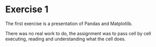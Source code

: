 # Exercise 1

The first exercise is a presentation of Pandas and Matplotlib.

There was no real work to do, the assignment was to pass cell by cell executing, reading and understanding what the cell does.
